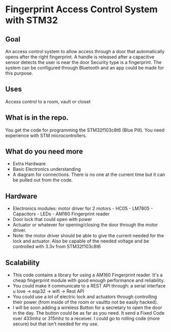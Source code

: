 

# Fingerprint Access Control System with STM32

## Goal
An access control system to allow access through a door that automatically opens after the right fingerprint. A handle is released after a capacitive sensor detects the user is near the door  Security type is a fingerprint. The system can be configured through Bluetooth and an app could be made for this purpose. 

## Uses
 Access control to a room, vault or closet
 
## What is in the repo.
You get the code for programming the STM32f103c8t6 (Blue Pill). You need experience with STM microcontrollers.

## What do you need more
- Extra Hardware
- Basic Electronics understanding
- A diagram for connections. There is no one at the current time but it can be pulled out from the code.


## Hardware
 - Electronics modules: motor driver for 2 motors - HC05 - LM7805 - Capacitors - LEDs - AM160 Fingerprint reader
 - Door lock that could open with power
 - Actuator or whatever for opening/closing the door through the motor driver.
 - Note: the motor driver should be able to give the current needed for the lock and actuator. Also be capable of the needed voltage and be controlled with 3.3v from STM32f103c8t6 


## Scalability
 - This code contains a library for using a AM160 Fingerprint reader. It's a cheap fingerprint module with good enough performance and reliability.
 - You could make it communicate to a REST API through: a serial interface u love -> esp32 -> wifi -> Rest API
 - You could use a lot of electric lock and actuators through controlling their power (from inside of the room or vaultto not be easily hacked).
 - I will be soon adding a wireless Button for a secretary to open the door in the day. The button could be as far as you need. It send a Fixed Code over 433mhz or 315mhz to a receiver. I could go to rolling code (more secure) but that isn't needed for my use.
